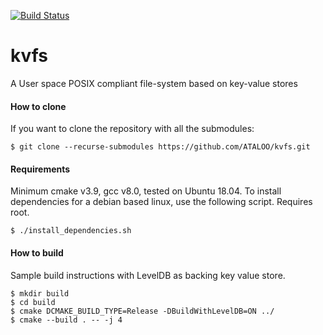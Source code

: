 [![Build Status](https://travis-ci.com/ATALOO/kvfs.svg?branch=master)](https://travis-ci.com/ATALOO/kvfs)

# kvfs
A User space POSIX compliant file-system based on key-value stores

#### How to clone
If you want to clone the repository with all the submodules:
```text
$ git clone --recurse-submodules https://github.com/ATALOO/kvfs.git
```

#### Requirements
Minimum cmake v3.9, gcc v8.0, tested on Ubuntu 18.04. 
To install dependencies for a debian based linux, use the following script. Requires root.
```text
$ ./install_dependencies.sh 
```

#### How to build
Sample build instructions with LevelDB as backing key value store.
```text
$ mkdir build 
$ cd build
$ cmake DCMAKE_BUILD_TYPE=Release -DBuildWithLevelDB=ON ../
$ cmake --build . -- -j 4
```